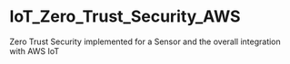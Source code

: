 # IoT_Zero_Trust_Security_AWS
Zero Trust Security implemented for a Sensor and the overall integration with AWS IoT
